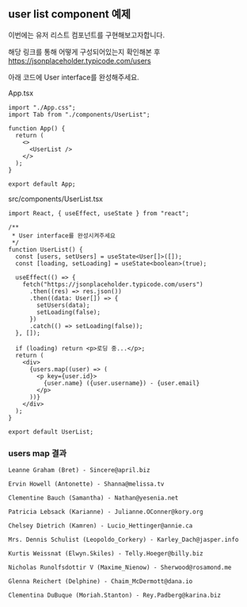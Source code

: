 ## user list component 예제

이번에는 유저 리스트 컴포넌트를 구현해보고자합니다.

해당 링크를 통해 어떻게 구성되어있는지 확인해본 후  
https://jsonplaceholder.typicode.com/users

아래 코드에 User interface를 완성해주세요.

App.tsx

```tsx
import "./App.css";
import Tab from "./components/UserList";

function App() {
  return (
    <>
      <UserList />
    </>
  );
}

export default App;
```

src/components/UserList.tsx

```tsx
import React, { useEffect, useState } from "react";

/**
 * User interface를 완성시켜주세요
 */
function UserList() {
  const [users, setUsers] = useState<User[]>([]);
  const [loading, setLoading] = useState<boolean>(true);

  useEffect(() => {
    fetch("https://jsonplaceholder.typicode.com/users")
      .then((res) => res.json())
      .then((data: User[]) => {
        setUsers(data);
        setLoading(false);
      })
      .catch(() => setLoading(false));
  }, []);

  if (loading) return <p>로딩 중...</p>;
  return (
    <div>
      {users.map((user) => (
        <p key={user.id}>
          {user.name} ({user.username}) - {user.email}
        </p>
      ))}
    </div>
  );
}

export default UserList;
```

### users map 결과

```text
Leanne Graham (Bret) - Sincere@april.biz

Ervin Howell (Antonette) - Shanna@melissa.tv

Clementine Bauch (Samantha) - Nathan@yesenia.net

Patricia Lebsack (Karianne) - Julianne.OConner@kory.org

Chelsey Dietrich (Kamren) - Lucio_Hettinger@annie.ca

Mrs. Dennis Schulist (Leopoldo_Corkery) - Karley_Dach@jasper.info

Kurtis Weissnat (Elwyn.Skiles) - Telly.Hoeger@billy.biz

Nicholas Runolfsdottir V (Maxime_Nienow) - Sherwood@rosamond.me

Glenna Reichert (Delphine) - Chaim_McDermott@dana.io

Clementina DuBuque (Moriah.Stanton) - Rey.Padberg@karina.biz
```
